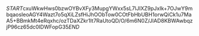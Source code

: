 $START$cxuWkwHws0bzwOYBvXFy3MupgYWxx5sL7lJIXZ9pJxIk+7OJwY9mbqaosIeoAGY4Wazt7o5qXiLZsfHiJhOObTow0COtFbHbUBH1orwQiCk1u7MaA5+BBmkMt4eRqxhc/ozTDaXZkr1lt7RaUtoQD/O/6m6N0Z/JlAD8KBWAwbqzjP96cz65dc0IDWFopG35$END$